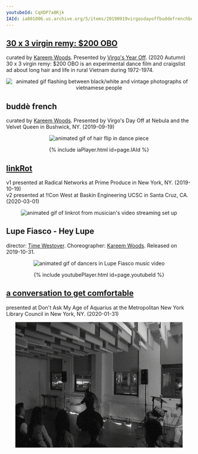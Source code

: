 ```yaml
---
youtubeId: CqXDP7a8Kjk
IAId: ia801006.us.archive.org/5/items/20190919virgosdayoffbuddefrenchbushwickfilmedbyartifact/20190919_virgosDayOff_buddeFrench_Bushwick_filmedByArtifact.mp4
---
```

## <a href="{{site.baseurl}}/2020/09/30/30x3.html">30 x 3 virgin remy: $200 OBO</a>

curated by [Kareem Woods](https://www.instagram.com/andrekwoods/). Presented by [Virgo's Year Off](https://vimeo.com/472306291). (2020 Autumn)
30 x 3 virgin remy: $200 OBO is an experimental dance film and craigslist ad about long hair and life in rural Vietnam during 1972-1974.
<p align="center">
<img src="{{base}}/assets/remy.gif" alt="animated gif flashing between black/white and vintage photographs of vietnamese people">
</p>

## buddè french

curated by [Kareem Woods](https://www.instagram.com/andrekwoods/). Presented by Virgo's Day Off at Nebula and the Velvet Queen in Bushwick, NY. (2019-09-19)
<p align="center">
<img src="{{site.baseurl}}/assets/virgosDay-slow-bw.gif" alt="animated gif of hair flip in dance piece" height="140">   
<p align="center">
{% include iaPlayer.html id=page.IAId %}
</p>

## <a href="{{sit.baseurl}}/2020/03/14/linkrot.html">linkRot</a>

v1 presented at Radical Networks at Prime Produce in New York, NY. (2019-10-19)<br />v2 presented at !!Con West at Baskin Engineering UCSC in Santa Cruz, CA. (2020-03-01)
<p align="center">
<img src="{{site.baseurl}}/assets/linkrotBang-short-bw.gif" alt="animated gif of linkrot from musician's video streaming set up" height="340">
</p>

## Lupe Fiasco - Hey Lupe

director: [Time Westover](http://westovercam.com/). Choreographer: [Kareem Woods](https://www.instagram.com/andrekwoods/). Released on 2019-10-31.
<p align="center">
<img src="{{site.baseurl}}/assets/lupe-short-bw.gif" alt="animated gif of dancers in Lupe Fiasco music video" height="140">   
<p align="center">
{% include youtubePlayer.html id=page.youtubeId %}
</p>

## <a href="{{sit.baseful}}/2020/02/14/age-of-aquarius-nyc.html">a conversation to get comfortable</a>

presented at Don't Ask My Age of Aquarius at the Metropolitan New York Library Council in New York, NY. (2020-01-31)
<p align="center">
<img src="/assets/aqua-short-bw.gif" alt="animated gif of dancer and musician performing with audience watching" height="340" />
</p>
